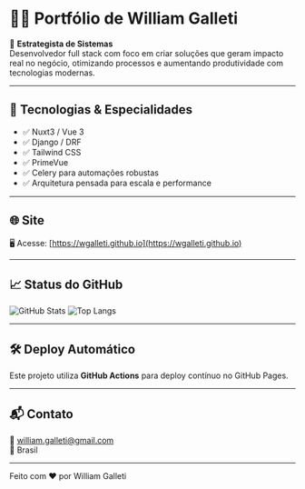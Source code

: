 # 👨‍💻 Portfólio de William Galleti

🎯 **Estrategista de Sistemas**  
Desenvolvedor full stack com foco em criar soluções que geram impacto real no negócio, otimizando processos e aumentando produtividade com tecnologias modernas.

---

## 🚀 Tecnologias & Especialidades

- ✅ Nuxt3 / Vue 3
- ✅ Django / DRF
- ✅ Tailwind CSS
- ✅ PrimeVue
- ✅ Celery para automações robustas
- ✅ Arquitetura pensada para escala e performance

---

## 🌐 Site

🖥 Acesse: [https://wgalleti.github.io](https://wgalleti.github.io)

---

## 📈 Status do GitHub

![GitHub Stats](https://github-readme-stats.vercel.app/api?username=wgalleti&show_icons=true&theme=tokyonight)
![Top Langs](https://github-readme-stats.vercel.app/api/top-langs/?username=wgalleti&layout=compact&theme=tokyonight)

---

## 🛠️ Deploy Automático

Este projeto utiliza **GitHub Actions** para deploy contínuo no GitHub Pages.

---

## 📬 Contato

📧 william.galleti@gmail.com  
📍 Brasil

---
Feito com ❤️ por William Galleti
